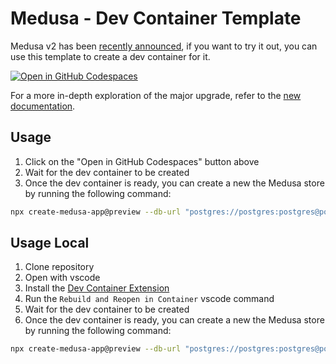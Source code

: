 # Medusa - Dev Container Template

Medusa v2 has been [recently announced](https://github.com/medusajs/medusa/releases/tag/v2.0-preview), if you want to try it out, you can use this template to create a dev container for it.

[![Open in GitHub Codespaces](https://github.com/codespaces/badge.svg)](https://github.com/codespaces/new?hide_repo_select=true&ref=main&repo=824511781)

For a more in-depth exploration of the major upgrade, refer to the [new documentation](https://docs.medusajs.com/v2).

## Usage

1. Click on the "Open in GitHub Codespaces" button above
2. Wait for the dev container to be created
3. Once the dev container is ready, you can create a new the Medusa store by running the following command:

```bash
npx create-medusa-app@preview --db-url "postgres://postgres:postgres@postgres:5432/postgres"
```

## Usage Local

1. Clone repository
2. Open with vscode
3. Install the [Dev Container Extension](https://marketplace.visualstudio.com/items?itemName=ms-vscode-remote.remote-containers)
4. Run the `Rebuild and Reopen in Container` vscode command
5. Wait for the dev container to be created
6. Once the dev container is ready, you can create a new the Medusa store by running the following command:

```bash
npx create-medusa-app@preview --db-url "postgres://postgres:postgres@postgres:5432/postgres"
```
